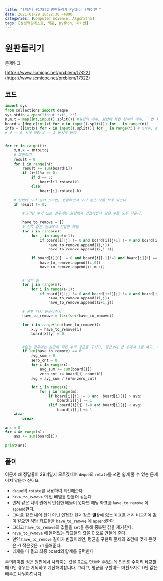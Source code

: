 ```yaml
---
title: "[백준] #17822 원판돌리기 Python (파이썬)"
date: 2021-01-29 18:22:30 +0800
categories: [Computer Science, Algorithm]
tags: [삼성역량테스트, 백준, python, 파이썬]  
---
```


# 원판돌리기

문제링크

[https://www.acmicpc.net/problem/17822](https://www.acmicpc.net/problem/17822)

## 코드

```python
import sys
from collections import deque
sys.stdin = open("input.txt",'r')
n,m,t = map(int,input().split()) #원판의 개수, 원판에 적힌 정수의 개수, T 번 회전
board = [deque(int(x) for x in input().split()) for _ in range(n)]
info = [[int(x) for x in input().split()] for _ in range(t)] # x배수, d 방향, k 칸 회전
# d == 0 시계 방향 d == 1 반시계 방향


for tc in range(t):
    x,d,k = info[tc]
    # 회전하기
    result = 0
    for i in range(n):
        result += sum(board[i])
        if (i+1)%x == 0:
            if d == 0:
                board[i].rotate(k)
            else:
                board[i].rotate(-k)
    
    # 원판에 수가 남아 있으면, 인접하면서 수가 같은 것을 모두 찾는다
    if result != 0:

        #그러한 수가 있는 경우에는 원판에서 인접하면서 같은 수를 모두 지운다.
        
        have_to_remove = []
        # 먼저 같은 원내에서 인접한 애들
        for i in range(n):
            for j in range(m-1):
                if board[i][j] != 0 and board[i][j+1] != 0 and board[i][j] == board[i][j+1]:
                    have_to_remove.append((i,j))
                    have_to_remove.append((i,j+1))

            if board[i][0] != 0 and board[i][-1]!=0 and board[i][0] == board[i][-1]:
                have_to_remove.append((i,0))
                have_to_remove.append((i,m-1))


        # 옆의 원
        for j in range(m):
            for i in range(n-1):
                if board[i][j] != 0 and board[i+1][j] != 0 and board[i][j] == board[i+1][j]:
                    have_to_remove.append((i,j))
                    have_to_remove.append((i+1,j))

        # 원판 다시 만들어주기
        have_to_remove = list(set(have_to_remove))

        for i in range(len(have_to_remove)):
            x,y = have_to_remove[i]
            board[x][y] = 0


        #없는 경우에는 원판에 적힌 수의 평균을 구하고, 평균보다 큰 수에서 1을 빼고, 작은 수에는 1을 더한다.
        if len(have_to_remove) == 0:
            avg_sum = 0
            zero_cnt = 0
            for i in range(n):
                avg_sum += sum(board[i])
                zero_cnt += board[i].count(0)
            avg = avg_sum / (n*m-zero_cnt)

            for i in range(n):
                for j in range(m):
                    if board[i][j] != 0 and  board[i][j] > avg:
                        board[i][j] -= 1
                    elif board[i][j] !=0 and board[i][j] < avg:
                        board[i][j] += 1
    else:
        break

ans = 0
for i in range(n):
    ans += sum(board[i])

print(ans)
```

## 풀이

이문제 왜 정답률이 29퍼일지 모르겠네여 `deque`의 `rotate`를 쓰면 쉽게 풀 수 있는 문제이지 않을까 싶어요

- `deque`의 `rotate`를 사용하여 회전해준다.
- `have_to_remove` 의 빈 배열을 만들어 놓는다.
- 먼저 같은 내의 원에서 인접한 애들이 있다면 해당 좌표를 `have_to_remove` 에 `append`한다.
- 그다음 같은 내의 원이 아닌 인접한 원과 같은 **열**상에 있는 좌표들 끼리 비교하여 값이 같으면 해당 좌표들을 `have_to_remove` 에 `append`한다.
- 그리고 `have_to_remove`의 값들을 `set`을 통해 중복된 값을 제거한다.
- `have_to_remove` 에 들어있는 좌표들의 값을 0 으로 만들어 준다.
- 만약 `have_to_remove` 길이가 빈값이라면, 평균을 구한뒤 문제의 조건에 맞게 큰것은 -1 작은것은 +1 을해준다.
- 테케를 다 돌고 최종 board의 합계를 출력한다

주의해야할 점은 원판에서 사라지는 값을 0으로 만들어 주었는데 인접한 수끼리 비교할때 0인 경우는 제외하고 계산해야합니다. 그리고, 평균을 구할때도 마찬가지로 0인 값은 빼주고 나눠야합니다.